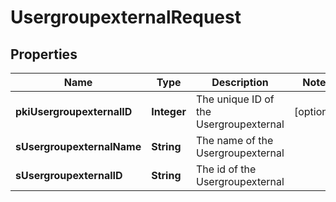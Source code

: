 

# UsergroupexternalRequest

## Properties

Name | Type | Description | Notes
------------ | ------------- | ------------- | -------------
**pkiUsergroupexternalID** | **Integer** | The unique ID of the Usergroupexternal |  [optional]
**sUsergroupexternalName** | **String** | The name of the Usergroupexternal | 
**sUsergroupexternalID** | **String** | The id of the Usergroupexternal | 




